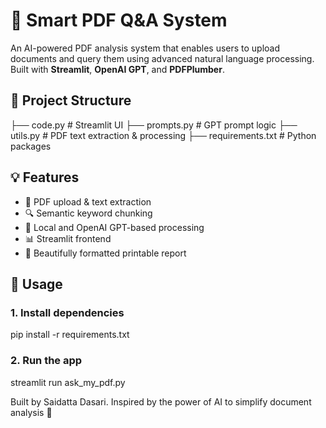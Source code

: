 # 🧠 Smart PDF Q&A System

An AI-powered PDF analysis system that enables users to upload documents and query them using advanced natural language processing. Built with **Streamlit**, **OpenAI GPT**, and **PDFPlumber**.

## 📂 Project Structure
├── code.py # Streamlit UI
├── prompts.py # GPT prompt logic
├── utils.py # PDF text extraction & processing
├── requirements.txt # Python packages


## 💡 Features

- 📄 PDF upload & text extraction
- 🔍 Semantic keyword chunking
- 🧠 Local and OpenAI GPT-based processing
- 📊 Streamlit frontend
- 📝 Beautifully formatted printable report

## 🚀 Usage

### 1. Install dependencies

pip install -r requirements.txt

### 2. Run the app

streamlit run ask_my_pdf.py


Built by Saidatta Dasari.
Inspired by the power of AI to simplify document analysis 🚀
